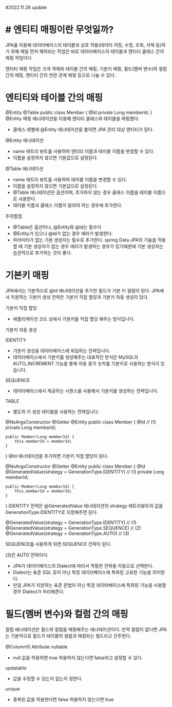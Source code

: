 #2022.11.28 update

# # 엔티티 매핑이란 무엇일까?
JPA를 이용해 데이터베이스의 테이블과 상호 작용(데이터 저장, 수정, 조회, 삭제 등)하기 위해 제일 먼저 해야되는 작업은 바로 데이터베이스의 테이블과 엔티티 클래스 간의 매핑 작업이다.

엔티티 매핑 작업은 크게 객체와 테이블 간의 매핑, 기본키 매핑, 필드(멤버 변수)와 컬럼 간의 매핑, 엔티티 간의 연관 관계 매핑 등으로 나눌 수 있다.

# 엔티티와 테이블 간의 매핑
@Entity
@Table
public class Member {
@Id
private Long memberId;
}
@Entity 매핑 애너테이션을 이용해 엔티티 클래스와 테이블을 매핑했다.
- 클래스 레벨에 @Entity 애너테이션을 붙이면 JPA 관리 대상 엔티티가 된다.

@Entity 애너테이션
- name 애트리 뷰트를 사용하여 엔티티 이름과 테이블 이름을 변경할 수 있다.
- 이름을 설정하지 않으면 기본값으로 설정된다.

@Table 애너테이션
- name 애트리 뷰트를 사용하여 테이블 이름을 변경할 수 있다.
- 이름을 설정하지 않으면 기본값으로 설정된다.
- @Table 애너테이션은 옵션이며, 추가하지 않는 경우 클래스 이름을 테이블 이름으로 사용한다.
- 테이블 이름과 클래스 이름이 달라야 하는 경우에 추가한다.

주의할점
- @Table은 옵션이나, @Entity와 @Id는 필수다
- @Entity가 있으나 @Id가 없는 경우 애러가 발생한다.
- 파라미터가 없는 기본 생성자는 필수로 추가한다.
  spring Data JPA의 기술을 적용할 때 기본 생성자가 없는 경우 에러가 발생하는 경우가 있기때문에
  기본 생성자는 습관적으로 추가하는 것이 좋다.

# 기본키 매핑
JPA에서는 기본적으로 @Id 애너테이션을 추가한 필드가 기본 키 컬럼이 된다.
JPA에서 지원하는 기본키 생성 전략은 기본키 직접 할당과 기본키 자동 생성이 있다.

기본키 직접 할당
- 애플리케이션 코드 상에서 기본키를 직접 할당 해주는 방식입니다.

기본키 자동 생성

IDENTITY
- 기본키 생성을 데이터베이스에 위임하는 전략입니다.
- 데이터베이스에서 기본키를 생성해주는 대표적인 방식은 MySQL의 AUTO_INCREMENT 기능을 통해 자동 증가 숫자를 기본키로 사용하는 방식이 있습니다.

SEQUENCE
- 데이터베이스에서 제공하는 시퀀스를 사용해서 기본키를 생성하는 전략입니다.

TABLE
- 별도의 키 생성 테이블을 사용하는 전략입니다.

@NoArgsConstructor
@Getter
@Entity
public class Member {
@Id   // (1)
private Long memberId;

    public Member(Long memberId) {
        this.memberId = memberId;
    }
}
@Id 애너테이션을 추가하면 기본키 직접 할당이 된다.

@NoArgsConstructor
@Getter
@Entity
public class Member {
@Id
@GeneratedValue(strategy = GenerationType.IDENTITY) // (1)
private Long memberId;

    public Member(Long memberId) {
        this.memberId = memberId;
    }
}
IDENTITY 전략은 @GeneratedValue 애너테이션의 strategy 애트리뷰트의 값을 GenerationType.IDENTITY로 지정해주면 된다.

@GeneratedValue(strategy = GenerationType.IDENTITY) // (1)
@GeneratedValue(strategy = GenerationType.SEQUENCE) // (2)
@GeneratedValue(strategy = GenerationType.AUTO) // (3)

SEQUENCE를 사용하게 되면 SEQUENCE 전략이 된다.

(3)은 AUTO 전략이다.
- JPA가 데이터베이스의 Dialect에 따라서 적절한 전략을 자동으로 선택한다.
- Dialect는 표준 SQL 등이 아닌 특정 데이터베이스에 특화된 고유한 기능을 의미한다.
- 만일 JPA가 지원하는 표준 문법이 아닌 특정 데이터베이스에 특화된 기능을 사용할 경우 Dialect가 처리해준다.

# 필드(멤버 변수)와 컬럼 간의 매핑
컬럼 애너테이션은 필드와 컬럼을 매핑해주는 애너테이션이다.
만약 컬럼이 없다면 JPA는 기본적으로 필드가 테이블의 컬럼과 매핑되는 필드라고 간주한다.

@Column의 Attribute
nullable
- null 값을 허용하면 true 허용하지 않는다면 false라고 설정할 수 있다.

updatable
- 값을 수정할 수 있는지 없는지 정한다.

unique
- 중복된 값을 허용한다면 false 허용하지 않는다면 true

